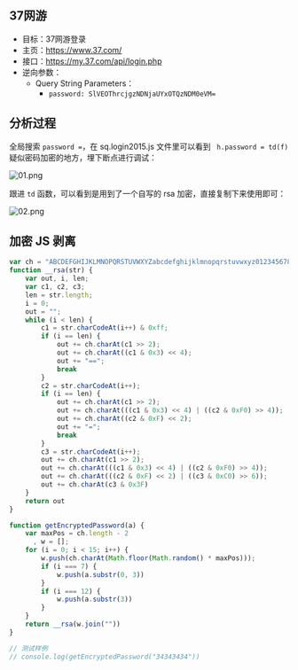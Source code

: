 ## 37网游

- 目标：37网游登录
- 主页：https://www.37.com/
- 接口：https://my.37.com/api/login.php
- 逆向参数：
  - Query String Parameters：
    - `password: SlVEOThrcjgzNDNjaUYxOTQzNDM0eVM=`

## 分析过程

全局搜索 `password =`，在 sq.login2015.js 文件里可以看到 ` h.password = td(f)` 疑似密码加密的地方，埋下断点进行调试：

![01.png](https://i.loli.net/2021/08/03/wL5WQDkGPUldNIc.png)

跟进 `td` 函数，可以看到是用到了一个自写的 rsa 加密，直接复制下来使用即可：

![02.png](https://i.loli.net/2021/08/03/96qMXVte3Zhogns.png)

## 加密 JS 剥离

```javascript
var ch = "ABCDEFGHIJKLMNOPQRSTUVWXYZabcdefghijklmnopqrstuvwxyz0123456789+/";
function __rsa(str) {
    var out, i, len;
    var c1, c2, c3;
    len = str.length;
    i = 0;
    out = "";
    while (i < len) {
        c1 = str.charCodeAt(i++) & 0xff;
        if (i == len) {
            out += ch.charAt(c1 >> 2);
            out += ch.charAt((c1 & 0x3) << 4);
            out += "==";
            break
        }
        c2 = str.charCodeAt(i++);
        if (i == len) {
            out += ch.charAt(c1 >> 2);
            out += ch.charAt(((c1 & 0x3) << 4) | ((c2 & 0xF0) >> 4));
            out += ch.charAt((c2 & 0xF) << 2);
            out += "=";
            break
        }
        c3 = str.charCodeAt(i++);
        out += ch.charAt(c1 >> 2);
        out += ch.charAt(((c1 & 0x3) << 4) | ((c2 & 0xF0) >> 4));
        out += ch.charAt(((c2 & 0xF) << 2) | ((c3 & 0xC0) >> 6));
        out += ch.charAt(c3 & 0x3F)
    }
    return out
}

function getEncryptedPassword(a) {
    var maxPos = ch.length - 2
      , w = [];
    for (i = 0; i < 15; i++) {
        w.push(ch.charAt(Math.floor(Math.random() * maxPos)));
        if (i === 7) {
            w.push(a.substr(0, 3))
        }
        if (i === 12) {
            w.push(a.substr(3))
        }
    }
    return __rsa(w.join(""))
}

// 测试样例
// console.log(getEncryptedPassword("34343434"))
```